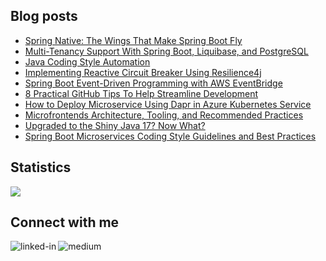 
## Blog posts
<!-- BLOG-POST-LIST:START -->
- [Spring Native: The  Wings That Make Spring Boot Fly](https://betterprogramming.pub/how-to-integrate-spring-native-into-spring-boot-microservices-add2ece541b8?source=rss-ce7cd5b8b74a------2)
- [Multi-Tenancy Support With Spring Boot, Liquibase, and PostgreSQL](https://betterprogramming.pub/multi-tenancy-support-with-spring-boot-liquibase-and-postgresql-d41942dc0639?source=rss-ce7cd5b8b74a------2)
- [Java Coding Style Automation](https://betterprogramming.pub/java-coding-style-automation-b44b82cec010?source=rss-ce7cd5b8b74a------2)
- [Implementing Reactive Circuit Breaker Using Resilience4j](https://betterprogramming.pub/implementing-reactive-circuit-breaker-using-resilience4j-4fe81d28e100?source=rss-ce7cd5b8b74a------2)
- [Spring Boot Event-Driven Programming with AWS EventBridge](https://levelup.gitconnected.com/spring-boot-event-driven-programming-with-aws-eventbridge-aa0d8d65f8a8?source=rss-ce7cd5b8b74a------2)
- [8 Practical GitHub Tips To Help Streamline Development](https://betterprogramming.pub/8-practical-github-tips-to-help-streamline-development-bf394079d554?source=rss-ce7cd5b8b74a------2)
- [How to Deploy Microservice Using Dapr in Azure Kubernetes Service](https://betterprogramming.pub/how-to-deploy-microservice-using-dapr-in-azure-kubernetes-service-da75319dd0ea?source=rss-ce7cd5b8b74a------2)
- [Microfrontends Architecture, Tooling, and Recommended Practices](https://medium.com/javarevisited/microfrontends-architecture-tooling-and-recommended-practices-821fd987b344?source=rss-ce7cd5b8b74a------2)
- [Upgraded to the Shiny Java 17? Now What?](https://medium.com/javarevisited/upgraded-to-the-shiny-java-17-now-what-a4cc5b7f1d9b?source=rss-ce7cd5b8b74a------2)
- [Spring Boot Microservices Coding Style Guidelines and Best Practices](https://medium.com/codex/spring-boot-microservices-coding-style-guidelines-and-best-practices-1dec229161c8?source=rss-ce7cd5b8b74a------2)
<!-- BLOG-POST-LIST:END -->

## Statistics
<img src="https://github-readme-stats.vercel.app/api?username=wenqiglantz&theme=light">

## Connect with me
[<img align="left" alt="linked-in" src="https://img.shields.io/badge/linkedin-%230077B5.svg?&style=for-the-badge&logo=linkedin&logoColor=white" />](https://www.linkedin.com/in/wenqi-glantz-b5448a5a/)
[<img align="left" alt="medium" src="https://img.shields.io/badge/medium-%2312100E.svg?&style=for-the-badge&logo=medium&logoColor=white" />](https://medium.com/@wenqiglantz)
<br>
<br>
